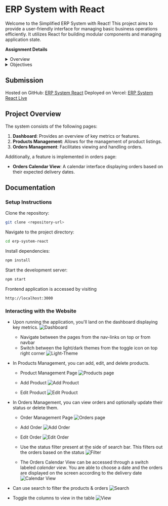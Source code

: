 # ERP System with React

Welcome to the Simplified ERP System with React! This project aims to provide a user-friendly interface for managing basic business operations efficiently. It utilizes React for building modular components and managing application state.

**Assignment Details**
<details>
  <summary>Overview</summary>
    
  ### Dashboard

  - Display a summary of key metrics or features.
  - Include links or buttons for quick navigation to the Products and Orders management pages.

  ### Products Management

  - Present a list of products with details such as name, category, price, and stock quantity, using mock data.
  - Enable functionalities to add, edit, and delete products.

  ### Orders Management

  - Show a list of orders, including details like order ID, customer name, order date, and status, using mock data.
  - (Optional) Allow viewing of order details, updating the order status, and deletion of orders.

  ### Orders Calendar View (Optional)

  - Implement a calendar view that displays orders on their expected delivery dates.
  - Provide the ability to click on a date to view all orders due for delivery that day.

  ## Technology Stack

  - **React**: Front-end library for building user interfaces.
  - **React Router**: For implementing navigation within the application.
  - **CSS**: For styling the components.
</details>

<details>
  <summary>Objectives</summary>

  - Develop a user-friendly interface for managing key aspects of a business.       
  - Utilize React for building modular components and managing application state.
  - Implement navigation between different sections of the ERP system using React Router.
  - Create a responsive design suitable for both desktop and mobile devices.
</details>


## Submission

Hosted on GitHub: [ERP System React](https://github.com/Jagadesh-Ronanki/je-entnt-erp)
Deployed on Vercel: [ERP System React Live](https://je-entnt-erp.vercel.app/)

## Project Overview

The system consists of the following pages:

1. **Dashboard**: Provides an overview of key metrics or features.
2. **Products Management**: Allows for the management of product listings.
3. **Orders Management**: Facilitates viewing and handling orders.

Additionally, a feature is implemented in orders page:

- **Orders Calendar View**: A calendar interface displaying orders based on their expected delivery dates.

## Documentation

### Setup Instructions

Clone the repository: 
```bash
git clone <repository-url>
```
Navigate to the project directory: 
```bash
cd erp-system-react
```
Install dependencies: 
```bash
npm install
```
Start the development server: 
```bash
npm start
```
Frontend application is accessed by visiting
```
http://localhost:3000
```

### Interacting with the Website

- Upon running the application, you'll land on the dashboard displaying key metrics.
  ![Dashboard](/public/screeenshots/dashboard-dark.png)

  - Navigate between the pages from the nav-links on top or from navbar 
  - Switch between the light/dark themes from the toggle icon on top right corner
  ![Light-Theme](/public/screeenshots/theme.png)
  
- In Products Management, you can add, edit, and delete products.
  - Product Management Page
  ![Products page](/public/screeenshots/products.png)

  - Add Product
  ![Add Product](/public/screeenshots/add-product.png)

  - Edit Product
  ![Edit Product](/public/screeenshots/edit-product.png)

- In Orders Management, you can view orders and optionally update their status or delete them.
  - Order Management Page
    ![Orders page](/public/screeenshots/orders.png)

  - Add Order
  ![Add Order](/public/screeenshots/add-order.png)

  - Edit Order
  ![Edit Order](/public/screeenshots/edit-order.png)

  - Use the status filter present at the side of search bar. This filters out the orders based on the status
  ![Filter](/public/screeenshots/filter-status.png)

  - The Orders Calendar View can be accessed through a switch labeled *calender view*. You are able to choose a date and the orders are displayed on the screen according to the delivery date
  ![Calendar View](/public/screeenshots/calendar-view.png)
  

- Can use search to filter the products & orders
  ![Search](/public/screeenshots/search.png)
- Toggle the columns to view in the table
  ![View](/public/screeenshots/toggle-cols.png)
